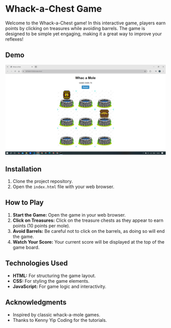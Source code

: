 # Whack-a-Chest Game

Welcome to the Whack-a-Chest game! In this interactive game, players earn points by clicking on treasures while avoiding barrels. The game is designed to be simple yet engaging, making it a great way to improve your reflexes!

## Demo

![Whack-a-Chest-Game-Demo](images/demo.png)

## Installation

1. Clone the project repository.
2. Open the `index.html` file with your web browser.

## How to Play

1. **Start the Game:** Open the game in your web browser.
2. **Click on Treasures:** Click on the treasure chests as they appear to earn points (10 points per mole).
3. **Avoid Barrels:** Be careful not to click on the barrels, as doing so will end the game.
4. **Watch Your Score:** Your current score will be displayed at the top of the game board.

## Technologies Used

- **HTML:** For structuring the game layout.
- **CSS:** For styling the game elements.
- **JavaScript:** For game logic and interactivity.


## Acknowledgments

- Inspired by classic whack-a-mole games.
- Thanks to Kenny Yip Coding for the tutorials.
